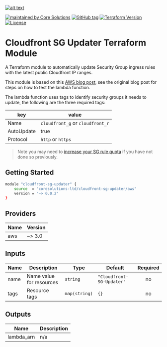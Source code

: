 [![alt text](https://coresolutions.ltd/media/core-solutions-82.png "Core Solutions")](https://coresolutions.ltd)

[![maintained by Core Solutions](https://img.shields.io/badge/maintained%20by-coresolutions.ltd-00607c.svg)](https://coresolutions.ltd)
[![GitHub tag](https://img.shields.io/github/v/tag/coresolutions-ltd/terraform-aws-ecs.svg?label=latest)](https://github.com/coresolutions-ltd/terraform-aws-cloudfront-sg-updater/releases)
[![Terraform Version](https://img.shields.io/badge/terraform-~%3E%200.12-623ce4.svg)](https://github.com/hashicorp/terraform/releases)
[![License](https://img.shields.io/badge/License-Apache%202.0-brightgreen.svg)](https://opensource.org/licenses/Apache-2.0)

# Cloudfront SG Updater Terraform Module

A Terraform module to automatically update Security Group ingress rules with the latest public Cloudfront IP ranges.

This module is based on this [AWS blog post](https://aws.amazon.com/blogs/security/how-to-automatically-update-your-security-groups-for-amazon-cloudfront-and-aws-waf-by-using-aws-lambda/), see the original blog post for steps on how to test the lambda function.

The lambda function uses tags to identify security groups it needs to update, the following are the three required tags:

| key        | value                            |
| ---------- | -------------------------------- |
| Name       | `cloudfront_g` or `cloudfront_r` |
| AutoUpdate | true                             |
| Protocol   | `http` or `https`                |

> Note you may need to [increase your SG rule quota](https://aws.amazon.com/premiumsupport/knowledge-center/increase-security-group-rule-limit/) if you have not done so previously.

## Getting Started

```sh
module "cloudfront-sg-updater" {
    source  = "coresolutions-ltd/cloudfront-sg-updater/aws"
    version = "~> 0.0.2"
}
```

<!-- BEGINNING OF PRE-COMMIT-TERRAFORM DOCS HOOK -->

## Providers

| Name | Version |
| ---- | ------- |
| aws  | ~> 3.0  |

## Inputs

| Name | Description              | Type          | Default                   | Required |
| ---- | ------------------------ | ------------- | ------------------------- | :------: |
| name | Name value for resources | `string`      | `"Cloudfront-SG-Updater"` |    no    |
| tags | Resource tags            | `map(string)` | `{}`                      |    no    |

## Outputs

| Name       | Description |
| ---------- | ----------- |
| lambda_arn | n/a         |

<!-- END OF PRE-COMMIT-TERRAFORM DOCS HOOK -->
